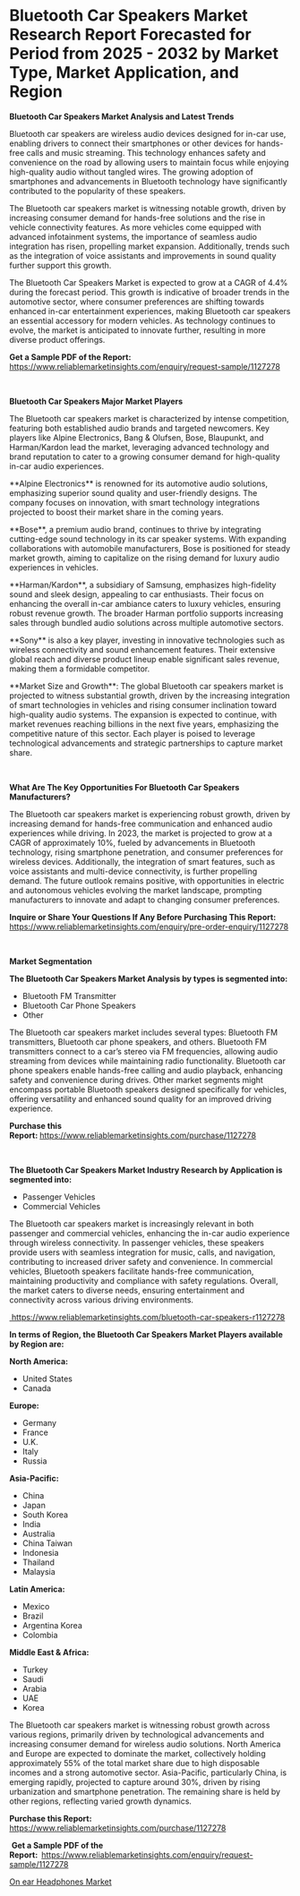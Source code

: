 <p><h1>Bluetooth Car Speakers Market Research Report Forecasted for Period from 2025 -  2032 by Market Type, Market Application, and Region</h1></p><p><strong>Bluetooth Car Speakers Market Analysis and Latest Trends</strong></p>
<p><p>Bluetooth car speakers are wireless audio devices designed for in-car use, enabling drivers to connect their smartphones or other devices for hands-free calls and music streaming. This technology enhances safety and convenience on the road by allowing users to maintain focus while enjoying high-quality audio without tangled wires. The growing adoption of smartphones and advancements in Bluetooth technology have significantly contributed to the popularity of these speakers.</p><p>The Bluetooth car speakers market is witnessing notable growth, driven by increasing consumer demand for hands-free solutions and the rise in vehicle connectivity features. As more vehicles come equipped with advanced infotainment systems, the importance of seamless audio integration has risen, propelling market expansion. Additionally, trends such as the integration of voice assistants and improvements in sound quality further support this growth.</p><p>The Bluetooth Car Speakers Market is expected to grow at a CAGR of 4.4% during the forecast period. This growth is indicative of broader trends in the automotive sector, where consumer preferences are shifting towards enhanced in-car entertainment experiences, making Bluetooth car speakers an essential accessory for modern vehicles. As technology continues to evolve, the market is anticipated to innovate further, resulting in more diverse product offerings.</p></p>
<p><strong>Get a Sample PDF of the Report:&nbsp;</strong> <a href="https://www.reliablemarketinsights.com/enquiry/request-sample/1127278?utm_campaign=2292&utm_medium=2&utm_source=Github&utm_content=ia&utm_term=11022025&utm_id=bluetooth-car-speakers">https://www.reliablemarketinsights.com/enquiry/request-sample/1127278</a></p>
<p>&nbsp;</p>
<p><strong>Bluetooth Car Speakers Major Market Players</strong></p>
<p><p>The Bluetooth car speakers market is characterized by intense competition, featuring both established audio brands and targeted newcomers. Key players like Alpine Electronics, Bang & Olufsen, Bose, Blaupunkt, and Harman/Kardon lead the market, leveraging advanced technology and brand reputation to cater to a growing consumer demand for high-quality in-car audio experiences.</p><p>**Alpine Electronics** is renowned for its automotive audio solutions, emphasizing superior sound quality and user-friendly designs. The company focuses on innovation, with smart technology integrations projected to boost their market share in the coming years. </p><p>**Bose**, a premium audio brand, continues to thrive by integrating cutting-edge sound technology in its car speaker systems. With expanding collaborations with automobile manufacturers, Bose is positioned for steady market growth, aiming to capitalize on the rising demand for luxury audio experiences in vehicles.</p><p>**Harman/Kardon**, a subsidiary of Samsung, emphasizes high-fidelity sound and sleek design, appealing to car enthusiasts. Their focus on enhancing the overall in-car ambiance caters to luxury vehicles, ensuring robust revenue growth. The broader Harman portfolio supports increasing sales through bundled audio solutions across multiple automotive sectors.</p><p>**Sony** is also a key player, investing in innovative technologies such as wireless connectivity and sound enhancement features. Their extensive global reach and diverse product lineup enable significant sales revenue, making them a formidable competitor.</p><p>**Market Size and Growth**: The global Bluetooth car speakers market is projected to witness substantial growth, driven by the increasing integration of smart technologies in vehicles and rising consumer inclination toward high-quality audio systems. The expansion is expected to continue, with market revenues reaching billions in the next five years, emphasizing the competitive nature of this sector. Each player is poised to leverage technological advancements and strategic partnerships to capture market share.</p></p>
<p>&nbsp;</p>
<p><strong>What Are The Key Opportunities For Bluetooth Car Speakers Manufacturers?</strong></p>
<p><p>The Bluetooth car speakers market is experiencing robust growth, driven by increasing demand for hands-free communication and enhanced audio experiences while driving. In 2023, the market is projected to grow at a CAGR of approximately 10%, fueled by advancements in Bluetooth technology, rising smartphone penetration, and consumer preferences for wireless devices. Additionally, the integration of smart features, such as voice assistants and multi-device connectivity, is further propelling demand. The future outlook remains positive, with opportunities in electric and autonomous vehicles evolving the market landscape, prompting manufacturers to innovate and adapt to changing consumer preferences.</p></p>
<p><strong>Inquire or Share Your Questions If Any Before Purchasing This Report:</strong> <a href="https://www.reliablemarketinsights.com/enquiry/pre-order-enquiry/1127278?utm_campaign=2292&utm_medium=2&utm_source=Github&utm_content=ia&utm_term=11022025&utm_id=bluetooth-car-speakers">https://www.reliablemarketinsights.com/enquiry/pre-order-enquiry/1127278</a></p>
<p>&nbsp;</p>
<p><strong>Market Segmentation</strong></p>
<p><strong>The Bluetooth Car Speakers Market Analysis by types is segmented into:</strong></p>
<p><ul><li>Bluetooth FM Transmitter</li><li>Bluetooth Car Phone Speakers</li><li>Other</li></ul></p>
<p><p>The Bluetooth car speakers market includes several types: Bluetooth FM transmitters, Bluetooth car phone speakers, and others. Bluetooth FM transmitters connect to a car’s stereo via FM frequencies, allowing audio streaming from devices while maintaining radio functionality. Bluetooth car phone speakers enable hands-free calling and audio playback, enhancing safety and convenience during drives. Other market segments might encompass portable Bluetooth speakers designed specifically for vehicles, offering versatility and enhanced sound quality for an improved driving experience.</p></p>
<p><strong>Purchase this Report:&nbsp;</strong><a href="https://www.reliablemarketinsights.com/purchase/1127278?utm_campaign=2292&utm_medium=2&utm_source=Github&utm_content=ia&utm_term=11022025&utm_id=bluetooth-car-speakers">https://www.reliablemarketinsights.com/purchase/1127278</a></p>
<p>&nbsp;</p>
<p><strong>The Bluetooth Car Speakers Market Industry Research by Application is segmented into:</strong></p>
<p><ul><li>Passenger Vehicles</li><li>Commercial Vehicles</li></ul></p>
<p><p>The Bluetooth car speakers market is increasingly relevant in both passenger and commercial vehicles, enhancing the in-car audio experience through wireless connectivity. In passenger vehicles, these speakers provide users with seamless integration for music, calls, and navigation, contributing to increased driver safety and convenience. In commercial vehicles, Bluetooth speakers facilitate hands-free communication, maintaining productivity and compliance with safety regulations. Overall, the market caters to diverse needs, ensuring entertainment and connectivity across various driving environments.</p></p>
<p><a href="https://www.reliablemarketinsights.com/bluetooth-car-speakers-r1127278?utm_campaign=2292&utm_medium=2&utm_source=Github&utm_content=ia&utm_term=11022025&utm_id=bluetooth-car-speakers">&nbsp;https://www.reliablemarketinsights.com/bluetooth-car-speakers-r1127278</a></p>
<p><strong>In terms of Region, the Bluetooth Car Speakers Market Players available by Region are:</strong></p>
<p>
    <p> <strong> North America: </strong>
        <ul>
            <li>United States</li>
            <li>Canada</li>
        </ul>
        </p> 
    <p> <strong> Europe: </strong>
        <ul>
            <li>Germany</li>
            <li>France</li>
            <li>U.K.</li>
            <li>Italy</li>
            <li>Russia</li>
        </ul>
        </p> 
    <p> <strong> Asia-Pacific: </strong>
        <ul>
            <li>China</li>
            <li>Japan</li>
            <li>South Korea</li>
            <li>India</li>
            <li>Australia</li>
            <li>China Taiwan</li>
            <li>Indonesia</li>
            <li>Thailand</li>
            <li>Malaysia</li>
        </ul>
        </p> 
    <p> <strong> Latin America: </strong>
        <ul>
            <li>Mexico</li>
            <li>Brazil</li>
            <li>Argentina Korea</li>
            <li>Colombia</li>
        </ul>
        </p> 
    <p> <strong> Middle East & Africa: </strong>
        <ul>
            <li>Turkey</li>
            <li>Saudi</li>
            <li>Arabia</li>
            <li>UAE</li>
            <li>Korea</li>
        </ul>
    </p>
    </p>
<p><p>The Bluetooth car speakers market is witnessing robust growth across various regions, primarily driven by technological advancements and increasing consumer demand for wireless audio solutions. North America and Europe are expected to dominate the market, collectively holding approximately 55% of the total market share due to high disposable incomes and a strong automotive sector. Asia-Pacific, particularly China, is emerging rapidly, projected to capture around 30%, driven by rising urbanization and smartphone penetration. The remaining share is held by other regions, reflecting varied growth dynamics.</p></p>
<p><strong>Purchase this Report: </strong><a href="https://www.reliablemarketinsights.com/purchase/1127278?utm_campaign=2292&utm_medium=2&utm_source=Github&utm_content=ia&utm_term=11022025&utm_id=bluetooth-car-speakers">https://www.reliablemarketinsights.com/purchase/1127278</a></p>
<p>&nbsp;<strong>Get a Sample PDF of the Report:&nbsp;&nbsp;</strong><a href="https://www.reliablemarketinsights.com/enquiry/request-sample/1127278?utm_campaign=2292&utm_medium=2&utm_source=Github&utm_content=ia&utm_term=11022025&utm_id=bluetooth-car-speakers">https://www.reliablemarketinsights.com/enquiry/request-sample/1127278</a></p>
<p><strong></strong></p>
<p><p><a href="https://github.com/alberthagorsuch/Market-Research-Report-List-1/blob/main/on-ear-headphones-market.md?utm_campaign=2292&utm_medium=2&utm_source=Github&utm_content=ia&utm_term=11022025&utm_id=bluetooth-car-speakers">On ear Headphones Market</a></p></p>